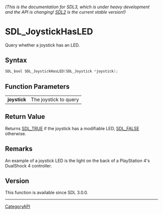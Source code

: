 ###### (This is the documentation for SDL3, which is under heavy development and the API is changing! [SDL2](https://wiki.libsdl.org/SDL2/) is the current stable version!)
# SDL_JoystickHasLED

Query whether a joystick has an LED.

## Syntax

```c
SDL_bool SDL_JoystickHasLED(SDL_Joystick *joystick);

```

## Function Parameters

|                  |                       |
| ---------------- | --------------------- |
| **joystick**     | The joystick to query |

## Return Value

Returns [SDL_TRUE](SDL_TRUE) if the joystick has a modifiable LED,
[SDL_FALSE](SDL_FALSE) otherwise.

## Remarks

An example of a joystick LED is the light on the back of a PlayStation 4's
DualShock 4 controller.

## Version

This function is available since SDL 3.0.0.

----
[CategoryAPI](CategoryAPI)

